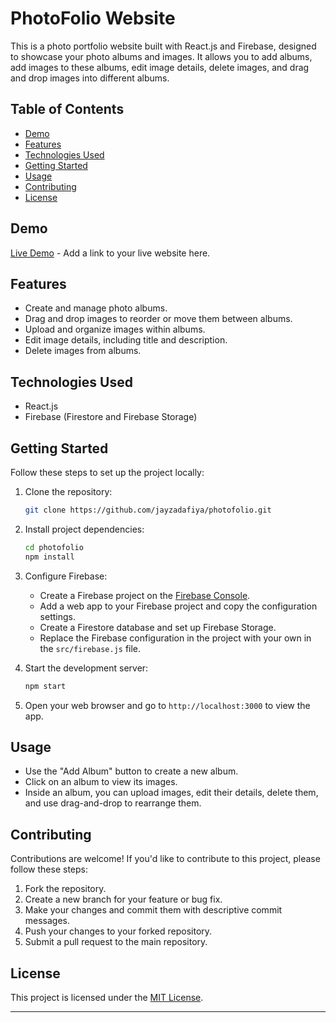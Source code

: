 # PhotoFolio Website

This is a photo portfolio website built with React.js and Firebase, designed to showcase your photo albums and images. It allows you to add albums, add images to these albums, edit image details, delete images, and drag and drop images into different albums.

## Table of Contents

- [Demo](#demo)
- [Features](#features)
- [Technologies Used](#technologies-used)
- [Getting Started](#getting-started)
- [Usage](#usage)
- [Contributing](#contributing)
- [License](#license)

## Demo

[Live Demo](#) - Add a link to your live website here.

## Features

- Create and manage photo albums.
- Drag and drop images to reorder or move them between albums.
- Upload and organize images within albums.
- Edit image details, including title and description.
- Delete images from albums.

## Technologies Used

- React.js
- Firebase (Firestore and Firebase Storage)

## Getting Started

Follow these steps to set up the project locally:

1. Clone the repository:

   ```bash
   git clone https://github.com/jayzadafiya/photofolio.git
   ```

2. Install project dependencies:

   ```bash
   cd photofolio
   npm install
   ```

3. Configure Firebase:

   - Create a Firebase project on the [Firebase Console](https://console.firebase.google.com/).
   - Add a web app to your Firebase project and copy the configuration settings.
   - Create a Firestore database and set up Firebase Storage.
   - Replace the Firebase configuration in the project with your own in the `src/firebase.js` file.

4. Start the development server:

   ```bash
   npm start
   ```

5. Open your web browser and go to `http://localhost:3000` to view the app.

## Usage

- Use the "Add Album" button to create a new album.
- Click on an album to view its images.
- Inside an album, you can upload images, edit their details, delete them, and use drag-and-drop to rearrange them.

## Contributing

Contributions are welcome! If you'd like to contribute to this project, please follow these steps:

1. Fork the repository.
2. Create a new branch for your feature or bug fix.
3. Make your changes and commit them with descriptive commit messages.
4. Push your changes to your forked repository.
5. Submit a pull request to the main repository.

## License

This project is licensed under the [MIT License](LICENSE).

---
